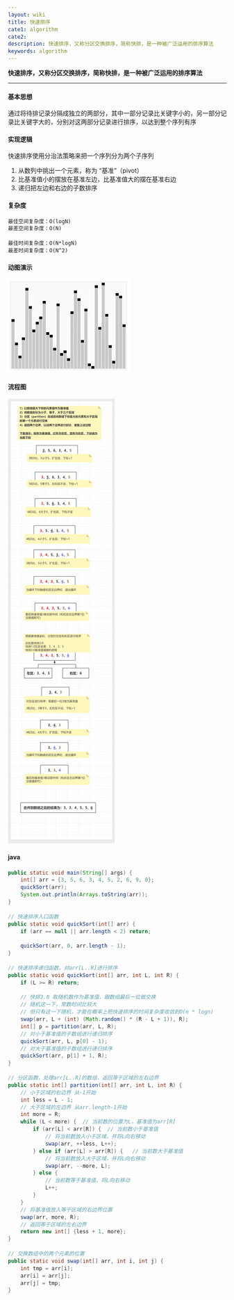 ```yaml
---
layout: wiki
title: 快速排序
cate1: algorithm
cate2: 
description: 快速排序，又称分区交换排序，简称快排，是一种被广泛运用的排序算法
keywords: algorithm
---
```




**快速排序，又称分区交换排序，简称快排，是一种被广泛运用的排序算法**

------



#### 基本思想

通过将待排记录分隔成独立的两部分，其中一部分记录比关键字小的，另一部分记录比关键字大的，分别对这两部分记录进行排序，以达到整个序列有序



#### 实现逻辑

快速排序使用分治法策略来把一个序列分为两个子序列

1. 从数列中挑出一个元素，称为 “基准”（pivot）
2.  比基准值小的摆放在基准左边，比基准值大的摆在基准右边
3.  递归把左边和右边的子数排序



#### 复杂度

```tex
最佳空间复杂度：O(logN)
最差空间复杂度：O(N)

最佳时间复杂度：O(N*logN)
最差时间复杂度：O(N^2)
```



#### 动图演示

<img src="/images/wiki/algorithm/algorithm-quick-sort_step2.webp"  />



#### 流程图

<img src="/images/wiki/algorithm/algorithm-quick-sort_step1.png"  />



#### java

```java
public static void main(String[] args) {
    int[] arr = {3, 5, 6, 3, 4, 5, 2, 6, 9, 0};
    quickSort(arr);
    System.out.println(Arrays.toString(arr));
}

// 快速排序入口函数
public static void quickSort(int[] arr) {
    if (arr == null || arr.length < 2) return;

    quickSort(arr, 0, arr.length - 1);
}

// 快速排序递归函数，对arr[L..R]进行排序
public static void quickSort(int[] arr, int L, int R) {
    if (L >= R) return;

    // 快排3.0 取随机数作为基准值，跟数组最后一位做交换
    // 随机这一下，常数时间比较大
	// 但只有这一下随机，才能在概率上把快速排序的时间复杂度收敛到O(n * logn)
    swap(arr, L + (int) (Math.random() * (R - L + 1)), R);
    int[] p = partition(arr, L, R);
    // 对小于基准值的子数组进行递归排序
    quickSort(arr, L, p[0] - 1);
    // 对大于基准值的子数组进行递归排序
    quickSort(arr, p[1] + 1, R);
}

// 分区函数，处理arr[L..R]的数组，返回等于区域的左右边界
public static int[] partition(int[] arr, int L, int R) {
    // 小于区域的右边界	从-1开始
    int less = L - 1;
    // 大于区域的左边界 从arr.length-1开始
    int more = R;
    while (L < more) {  // 当前数的位置为L，基准值为arr[R]
        if (arr[L] < arr[R]) {  // 当前数小于基准值
            // 将当前数放入小于区域，并将L向右移动
            swap(arr, ++less, L++);
        } else if (arr[L] > arr[R]) {   // 当前数大于基准值
            // 将当前数放入大于区域，并将L向右移动
            swap(arr, --more, L);
        } else {
            // 当前数等于基准值，将L向右移动
            L++;
        }
    }
    // 将基准值放入等于区域的右边界位置
    swap(arr, more, R);
    // 返回等于区域的左右边界
    return new int[] {less + 1, more};
}

// 交换数组中的两个元素的位置
public static void swap(int[] arr, int i, int j) {
    int tmp = arr[i];
    arr[i] = arr[j];
    arr[j] = tmp;
}
```

